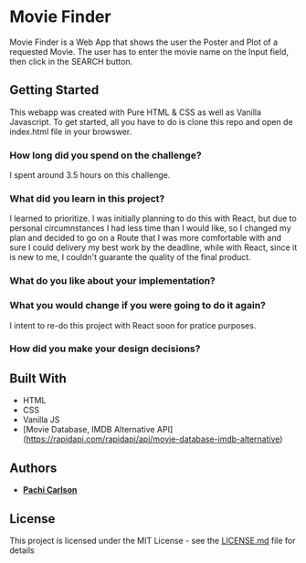 # Movie Finder

Movie Finder is a Web App that shows the user the Poster and Plot of a requested Movie. The user has to enter the movie name on the Input field, then click  in the SEARCH button.

## Getting Started 


This webapp was created with Pure HTML & CSS as well as Vanilla Javascript.
To get started, all you have to do is clone this repo and open de index.html file in your browswer.

### How long did you spend on the challenge?
I spent around 3.5 hours on this challenge.

### What did you learn in this project?
I learned to prioritize. I was initially planning to do this with React, but due to personal circumnstances I had less time than I would like, so I changed my plan and decided to go on a Route that I was more comfortable with and sure I could delivery my best work by the deadline, while with React, since it is new to me, I couldn't guarante the quality of the final product.

### What do you like about your implementation?


### What you would change if you were going to do it again?
I intent to re-do this project with React soon for pratice purposes.

### How did you make your design decisions?


## Built With

* HTML
* CSS
* Vanilla JS
* [Movie Database, IMDB Alternative API] (https://rapidapi.com/rapidapi/api/movie-database-imdb-alternative)


## Authors

* **[Pachi Carlson](https://pachi.dev)** 


## License

This project is licensed under the MIT License - see the [LICENSE.md](LICENSE.md) file for details

